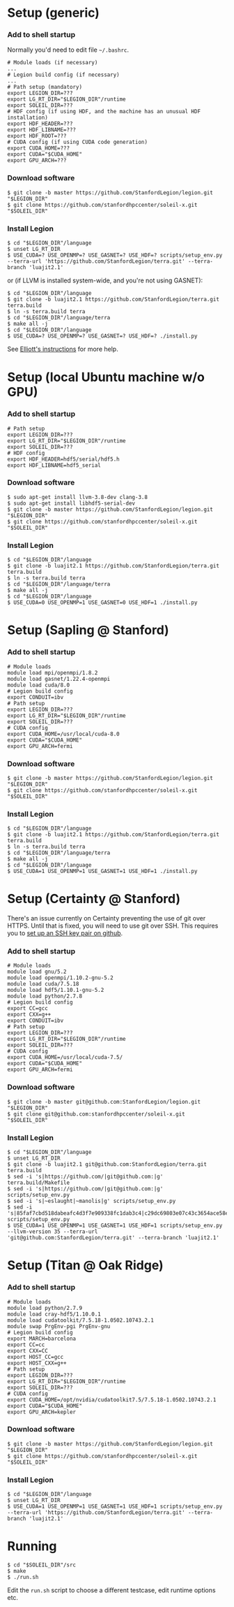 Setup (generic)
===============

### Add to shell startup

Normally you'd need to edit file `~/.bashrc`.

```
# Module loads (if necessary)
...
# Legion build config (if necessary)
...
# Path setup (mandatory)
export LEGION_DIR=???
export LG_RT_DIR="$LEGION_DIR"/runtime
export SOLEIL_DIR=???
# HDF config (if using HDF, and the machine has an unusual HDF installation)
export HDF_HEADER=???
export HDF_LIBNAME=???
export HDF_ROOT=???
# CUDA config (if using CUDA code generation)
export CUDA_HOME=???
export CUDA="$CUDA_HOME"
export GPU_ARCH=???
```

### Download software

```
$ git clone -b master https://github.com/StanfordLegion/legion.git "$LEGION_DIR"
$ git clone https://github.com/stanfordhpccenter/soleil-x.git "$SOLEIL_DIR"
```

### Install Legion

```
$ cd "$LEGION_DIR"/language
$ unset LG_RT_DIR
$ USE_CUDA=? USE_OPENMP=? USE_GASNET=? USE_HDF=? scripts/setup_env.py --terra-url 'https://github.com/StanfordLegion/terra.git' --terra-branch 'luajit2.1'
```

or (if LLVM is installed system-wide, and you're not using GASNET):

```
$ cd "$LEGION_DIR"/language
$ git clone -b luajit2.1 https://github.com/StanfordLegion/terra.git terra.build
$ ln -s terra.build terra
$ cd "$LEGION_DIR"/language/terra
$ make all -j
$ cd "$LEGION_DIR"/language
$ USE_CUDA=? USE_OPENMP=? USE_GASNET=? USE_HDF=? ./install.py
```

See [Elliott's instructions](https://docs.google.com/document/d/1Qkl6r-1ZIb8WyH1f_WZbKgjp3due_Q8UiWKLh_nG1ec/edit) for more help.

Setup (local Ubuntu machine w/o GPU)
====================================

### Add to shell startup

```
# Path setup
export LEGION_DIR=???
export LG_RT_DIR="$LEGION_DIR"/runtime
export SOLEIL_DIR=???
# HDF config
export HDF_HEADER=hdf5/serial/hdf5.h
export HDF_LIBNAME=hdf5_serial
```

### Download software

```
$ sudo apt-get install llvm-3.8-dev clang-3.8
$ sudo apt-get install libhdf5-serial-dev
$ git clone -b master https://github.com/StanfordLegion/legion.git "$LEGION_DIR"
$ git clone https://github.com/stanfordhpccenter/soleil-x.git "$SOLEIL_DIR"
```

### Install Legion

```
$ cd "$LEGION_DIR"/language
$ git clone -b luajit2.1 https://github.com/StanfordLegion/terra.git terra.build
$ ln -s terra.build terra
$ cd "$LEGION_DIR"/language/terra
$ make all -j
$ cd "$LEGION_DIR"/language
$ USE_CUDA=0 USE_OPENMP=1 USE_GASNET=0 USE_HDF=1 ./install.py
```

Setup (Sapling @ Stanford)
==========================

### Add to shell startup

```
# Module loads
module load mpi/openmpi/1.8.2
module load gasnet/1.22.4-openmpi
module load cuda/8.0
# Legion build config
export CONDUIT=ibv
# Path setup
export LEGION_DIR=???
export LG_RT_DIR="$LEGION_DIR"/runtime
export SOLEIL_DIR=???
# CUDA config
export CUDA_HOME=/usr/local/cuda-8.0
export CUDA="$CUDA_HOME"
export GPU_ARCH=fermi
```

### Download software

```
$ git clone -b master https://github.com/StanfordLegion/legion.git "$LEGION_DIR"
$ git clone https://github.com/stanfordhpccenter/soleil-x.git "$SOLEIL_DIR"
```

### Install Legion

```
$ cd "$LEGION_DIR"/language
$ git clone -b luajit2.1 https://github.com/StanfordLegion/terra.git terra.build
$ ln -s terra.build terra
$ cd "$LEGION_DIR"/language/terra
$ make all -j
$ cd "$LEGION_DIR"/language
$ USE_CUDA=1 USE_OPENMP=1 USE_GASNET=1 USE_HDF=1 ./install.py
```

Setup (Certainty @ Stanford)
==========================

There's an issue currently on Certainty preventing the use of git over HTTPS. Until that is fixed, you will need to use git over SSH. This requires you to [set up an SSH key pair on github](https://help.github.com/articles/connecting-to-github-with-ssh/).

### Add to shell startup

```
# Module loads
module load gnu/5.2
module load openmpi/1.10.2-gnu-5.2
module load cuda/7.5.18
module load hdf5/1.10.1-gnu-5.2
module load python/2.7.8
# Legion build config
export CC=gcc
export CXX=g++
export CONDUIT=ibv
# Path setup
export LEGION_DIR=???
export LG_RT_DIR="$LEGION_DIR"/runtime
export SOLEIL_DIR=???
# CUDA config
export CUDA_HOME=/usr/local/cuda-7.5/
export CUDA="$CUDA_HOME"
export GPU_ARCH=fermi
```

### Download software

```
$ git clone -b master git@github.com:StanfordLegion/legion.git "$LEGION_DIR"
$ git clone git@github.com:stanfordhpccenter/soleil-x.git "$SOLEIL_DIR"
```

### Install Legion

```
$ cd "$LEGION_DIR"/language
$ unset LG_RT_DIR
$ git clone -b luajit2.1 git@github.com:StanfordLegion/terra.git terra.build
$ sed -i 's|https://github.com/|git@github.com:|g' terra.build/Makefile
$ sed -i 's|https://github.com/|git@github.com:|g' scripts/setup_env.py
$ sed -i 's|~eslaught|~manolis|g' scripts/setup_env.py
$ sed -i 's|85faf7cbd518dabeafc4d3f7e909338fc1dab3c4|c29dc69803e07c43c3654ace58e98368857e1669|g' scripts/setup_env.py
$ USE_CUDA=1 USE_OPENMP=1 USE_GASNET=1 USE_HDF=1 scripts/setup_env.py --llvm-version 35 --terra-url 'git@github.com:StanfordLegion/terra.git' --terra-branch 'luajit2.1'
```

Setup (Titan @ Oak Ridge)
=========================

### Add to shell startup

```
# Module loads
module load python/2.7.9
module load cray-hdf5/1.10.0.1
module load cudatoolkit/7.5.18-1.0502.10743.2.1
module swap PrgEnv-pgi PrgEnv-gnu
# Legion build config
export MARCH=barcelona
export CC=cc
export CXX=CC
export HOST_CC=gcc
export HOST_CXX=g++
# Path setup
export LEGION_DIR=???
export LG_RT_DIR="$LEGION_DIR"/runtime
export SOLEIL_DIR=???
# CUDA config
export CUDA_HOME=/opt/nvidia/cudatoolkit7.5/7.5.18-1.0502.10743.2.1
export CUDA="$CUDA_HOME"
export GPU_ARCH=kepler
```

### Download software

```
$ git clone -b master https://github.com/StanfordLegion/legion.git "$LEGION_DIR"
$ git clone https://github.com/stanfordhpccenter/soleil-x.git "$SOLEIL_DIR"
```

### Install Legion

```
$ cd "$LEGION_DIR"/language
$ unset LG_RT_DIR
$ USE_CUDA=1 USE_OPENMP=1 USE_GASNET=1 USE_HDF=1 scripts/setup_env.py --terra-url 'https://github.com/StanfordLegion/terra.git' --terra-branch 'luajit2.1'
```

Running
=======

```
$ cd "$SOLEIL_DIR"/src
$ make
$ ./run.sh
```

Edit the `run.sh` script to choose a different testcase, edit runtime options etc.
